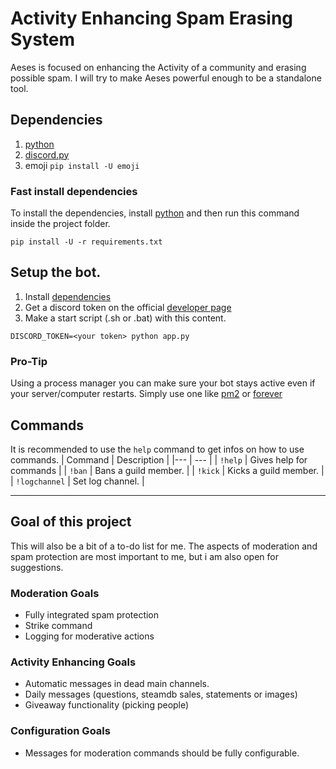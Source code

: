 # Activity Enhancing Spam Erasing System
Aeses is focused on enhancing the Activity of a community and erasing possible spam.
I will try to make Aeses powerful enough to be a standalone tool.

## Dependencies
1. [python](https://www.python.org/)
2. [discord.py](https://discordpy.readthedocs.io/en/stable/intro.html)
3. emoji `pip install -U emoji`

### Fast install dependencies
To install the dependencies, install [python](https://www.python.org/) and then run this command inside the project folder.
```
pip install -U -r requirements.txt
```

## Setup the bot.
1. Install [dependencies](#dependencies)
2. Get a discord token on the official [developer page](https://discord.com/developers/)
3. Make a start script (.sh or .bat) with this content.
```
DISCORD_TOKEN=<your token> python app.py
```

### Pro-Tip
Using a process manager you can make sure your bot stays active even if your server/computer restarts.
Simply use one like [pm2](https://pm2.keymetrics.io/) or [forever](https://github.com/foreversd/forever)


## Commands
It is recommended to use the `help` command to get infos on how to use commands.
| Command       | Description               |
|---            | ---                       |
| `!help`       | Gives help for commands   |
| `!ban`        | Bans a guild member.      |
| `!kick`       | Kicks a guild member.     |
| `!logchannel` | Set log channel.          |

---

## Goal of this project
This will also be a bit of a to-do list for me.
The aspects of moderation and spam protection are most important to me, but i am also open for suggestions.

### Moderation Goals
- Fully integrated spam protection
- Strike command
- Logging for moderative actions

### Activity Enhancing Goals
- Automatic messages in dead main channels.
- Daily messages (questions, steamdb sales, statements or images)
- Giveaway functionality (picking people)

### Configuration Goals
- Messages for moderation commands should be fully configurable.

